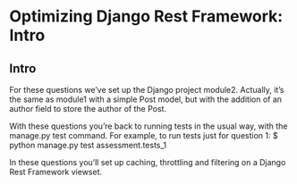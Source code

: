 # Optimizing Django Rest Framework: Intro

## Intro
For these questions we’ve set up the Django project module2. Actually, it’s the same as module1 with a simple Post model, but with the addition of an author field to store the author of the Post.

With these questions you’re back to running tests in the usual way, with the manage.py test command. For example, to run tests just for question 1:
$ python manage.py test assessment.tests_1


In these questions you’ll set up caching, throttling and filtering on a Django Rest Framework viewset.